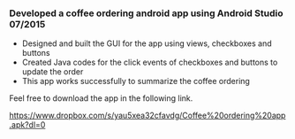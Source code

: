 ###	Developed a coffee ordering android app using Android Studio                                                    07/2015
*	Designed and built the GUI for the app using views, checkboxes and buttons 
*	Created Java codes for the click events of checkboxes and buttons to update the order
*	This app works successfully to summarize the coffee ordering
 

Feel free to download the app in the following link.  

https://www.dropbox.com/s/yau5xea32cfavdg/Coffee%20ordering%20app.apk?dl=0
